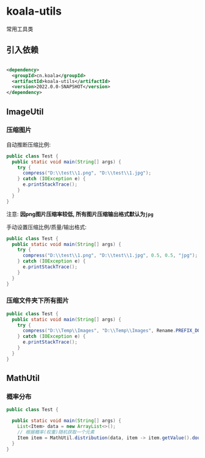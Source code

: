 # koala-utils

常用工具类

## 引入依赖

```xml

<dependency>
  <groupId>cn.koala</groupId>
  <artifactId>koala-utils</artifactId>
  <version>2022.0.0-SNAPSHOT</version>
</dependency>
```

## ImageUtil

### 压缩图片

自动推断压缩比例:

```java
public class Test {
  public static void main(String[] args) {
    try {
      compress("D:\\test\\1.png", "D:\\test\\1.jpg");
    } catch (IOException e) {
      e.printStackTrace();
    }
  }
}
```

注意: **因png图片压缩率较低, 所有图片压缩输出格式默认为`jpg`**

手动设置压缩比例/质量/输出格式:

```java
public class Test {
  public static void main(String[] args) {
    try {
      compress("D:\\test\\1.png", "D:\\test\\1.jpg", 0.5, 0.5, "jpg");
    } catch (IOException e) {
      e.printStackTrace();
    }
  }
}
```

### 压缩文件夹下所有图片

```java
public class Test {
  public static void main(String[] args) {
    try {
      compress("D:\\Temp\\Images", "D:\\Temp\\Images", Rename.PREFIX_DOT_THUMBNAIL, 0.5, 0.5, "jpg");
    } catch (IOException e) {
      e.printStackTrace();
    }
  }
}
```

## MathUtil

### 概率分布

```java
public class Test {

  public static void main(String[] args) {
    List<Item> data = new ArrayList<>();
    // 根据概率(权重)随机获取一个元素
    Item item = MathUtil.distribution(data, item -> item.getValue().doubleValue());
  }
}
```